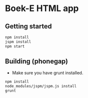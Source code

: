 Boek-E HTML app
===============

Getting started
---------------
```bash
npm install
jspm install
npm start
```

Building (phonegap)
-------------------
* Make sure you have grunt installed.

```bash
npm install
node_modules/jspm/jspm.js install
grunt
```